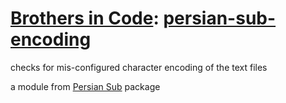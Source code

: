 # [Brothers in Code](https://github.com/brothersincode): [persian-sub-encoding](https://www.npmjs.com/package/persian-sub-encoding)

checks for mis-configured character encoding of the text files

a module from [Persian Sub](https://github.com/brothersincode/persian-sub) package
